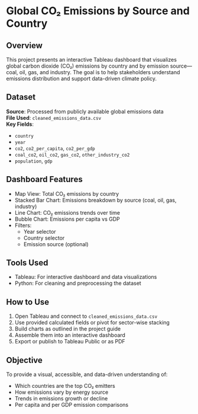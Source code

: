 
# Global CO₂ Emissions by Source and Country

## Overview

This project presents an interactive Tableau dashboard that visualizes global carbon dioxide (CO₂) emissions by country and by emission source—coal, oil, gas, and industry. The goal is to help stakeholders understand emissions distribution and support data-driven climate policy.

## Dataset

**Source**: Processed from publicly available global emissions data  
**File Used**: `cleaned_emissions_data.csv`  
**Key Fields**:
- `country`
- `year`
- `co2`, `co2_per_capita`, `co2_per_gdp`
- `coal_co2`, `oil_co2`, `gas_co2`, `other_industry_co2`
- `population`, `gdp`

## Dashboard Features

- Map View: Total CO₂ emissions by country
- Stacked Bar Chart: Emissions breakdown by source (coal, oil, gas, industry)
- Line Chart: CO₂ emissions trends over time
- Bubble Chart: Emissions per capita vs GDP
- Filters:
  - Year selector
  - Country selector
  - Emission source (optional)

## Tools Used

- Tableau: For interactive dashboard and data visualizations  
- Python: For cleaning and preprocessing the dataset

## How to Use

1. Open Tableau and connect to `cleaned_emissions_data.csv`
2. Use provided calculated fields or pivot for sector-wise stacking
3. Build charts as outlined in the project guide
4. Assemble them into an interactive dashboard
5. Export or publish to Tableau Public or as PDF

## Objective

To provide a visual, accessible, and data-driven understanding of:
- Which countries are the top CO₂ emitters
- How emissions vary by energy source
- Trends in emissions growth or decline
- Per capita and per GDP emission comparisons
